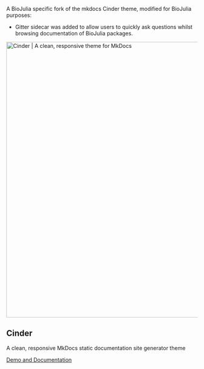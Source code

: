A BioJulia specific fork of the mkdocs Cinder theme, modified for BioJulia purposes:

- Gitter sidecar was added to allow users to quickly ask questions whilst browsing documentation of BioJulia packages.


<a href="http://sourcefoundry.org/cinder/"><img src="img/header.png" alt="Cinder | A clean, responsive theme for MkDocs" width="728"></a>

## Cinder

A clean, responsive MkDocs static documentation site generator theme

[Demo and Documentation](http://sourcefoundry.org/cinder/)



